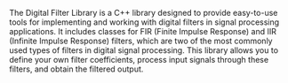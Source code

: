   The Digital Filter Library is a C++ library designed to provide easy-to-use tools
for implementing and working with digital filters in signal processing applications.
It includes classes for FIR (Finite Impulse Response) and IIR (Infinite Impulse Response)
filters, which are two of the most commonly used types of filters in digital signal processing.
  This library allows you to define your own filter coefficients, process input signals
through these filters, and obtain the filtered output. 

